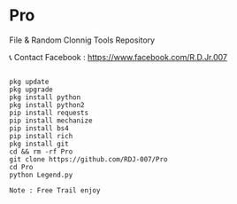 # Pro
File & Random Clonnig Tools Repository

📞 Contact Facebook : https://www.facebook.com/R.D.Jr.007

```

pkg update
pkg upgrade
pkg install python
pkg install python2
pip install requests
pip install mechanize
pip install bs4
pip install rich
pkg install git
cd && rm -rf Pro
git clone https://github.com/RDJ-007/Pro
cd Pro
python Legend.py

Note : Free Trail enjoy 
